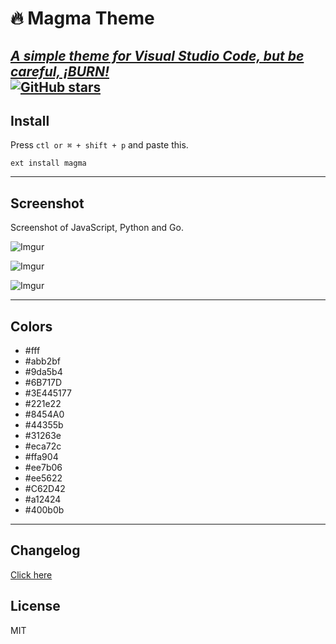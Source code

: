 # 🔥 Magma Theme
[_A simple theme for Visual Studio Code, but be careful, ¡BURN!_](https://sn4pew.github.io/magma-theme) 
<br>
[![GitHub stars](https://img.shields.io/github/stars/Sn4peW/Magma-Theme.svg?style=social&label=Stars)](https://github.com/Sn4peW/VsCode-Magma-Theme/stargazers/)
---

## Install
Press `ctl or ⌘ + shift + p` and paste this.
```
ext install magma
```
---

## Screenshot
Screenshot of JavaScript, Python and Go.

![Imgur](https://i.imgur.com/lTheKt4.png)

![Imgur](https://i.imgur.com/APmfi3A.png)

![Imgur](https://i.imgur.com/vDnzqW2.png)

---

## Colors
* #fff 
* #abb2bf
* #9da5b4
* #6B717D
* #3E445177
* #221e22
* #8454A0
* #44355b
* #31263e
* #eca72c
* #ffa904
* #ee7b06
* #ee5622
* #C62D42
* #a12424
* #400b0b
---

## Changelog
[Click here](https://github.com/Sn4peW/Magma-Theme/changelog)

## License
MIT